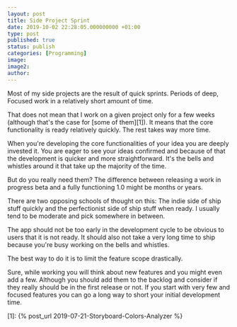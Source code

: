 ```yaml
---
layout: post
title: Side Project Sprint
date: 2019-10-02 22:28:05.000000000 +01:00
type: post
published: true
status: publish
categories: [Programming]
image:
image2:
author:
---
```


Most of my side projects are the result of quick sprints. Periods of deep, Focused work in a relatively short amount of time.

That does not mean that I work on a given project only for a few weeks (although that's the case for [some of them][1]). It means that the core functionality is ready relatively quickly. The rest takes way more time.

When you're developing the core functionalities of your idea you are deeply invested it. You are eager to see your ideas confirmed and because of that the development is quicker and more straightforward. It's the bells and whistles around it that take up the majority of the time.

But do you really need them? The difference between releasing a work in progress beta and a fully functioning 1.0 might be months or years.

There are two opposing schools of thought on this: The indie side of ship stuff quickly and the perfectionist side of ship stuff when ready. I usually tend to be moderate and pick somewhere in between.

The app should not be too early in the development cycle to be obvious to users that it is not ready. It should also not take a very long time to ship because you're busy working on the bells and whistles.

The best way to do it is to limit the feature scope drastically.

Sure, while working you will think about new features and you might even add a few. Although you should add them to the backlog and consider if they really should be in the first release or not. If you start with very few and focused features you can go a long way to short your initial development time.

[1]: {% post_url 2019-07-21-Storyboard-Colors-Analyzer %}
